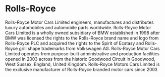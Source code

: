 # Rolls-Royce

Rolls-Royce Motor Cars Limited engineers, manufactures and distributes luxury automobiles and automobile parts worldwide. Rolls-Royce Motor Cars Limited is a wholly owned subsidiary of BMW established in 1998 after BMW was licensed the rights to the Rolls-Royce brand name and logo from Rolls-Royce PLC and acquired the rights to the Spirit of Ecstasy and Rolls-Royce grill shape trademarks from Volkswagen AG. Rolls-Royce Motor Cars Limited operates from purpose-built administrative and production facilities opened in 2003 across from the historic Goodwood Circuit in Goodwood, West Sussex, England, United Kingdom. Rolls-Royce Motors Cars Limited is the exclusive manufacturer of Rolls-Royce branded motor cars since 2003

